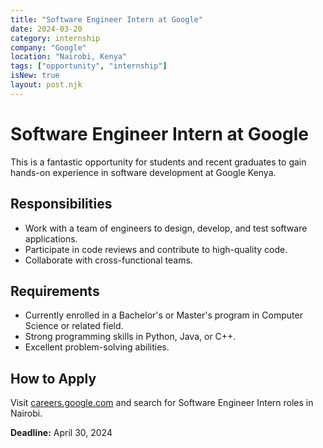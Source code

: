 ```yaml
---
title: "Software Engineer Intern at Google"
date: 2024-03-20
category: internship
company: "Google"
location: "Nairobi, Kenya"
tags: ["opportunity", "internship"]
isNew: true
layout: post.njk
---
```


# Software Engineer Intern at Google

This is a fantastic opportunity for students and recent graduates to gain hands-on experience in software development at Google Kenya.

## Responsibilities

- Work with a team of engineers to design, develop, and test software applications.
- Participate in code reviews and contribute to high-quality code.
- Collaborate with cross-functional teams.

## Requirements

- Currently enrolled in a Bachelor's or Master's program in Computer Science or related field.
- Strong programming skills in Python, Java, or C++.
- Excellent problem-solving abilities.

## How to Apply

Visit [careers.google.com](https://careers.google.com) and search for Software Engineer Intern roles in Nairobi.

**Deadline:** April 30, 2024
 
